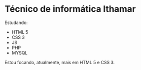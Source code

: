 # Técnico de informática Ithamar

Estudando: 
* HTML 5
* CSS 3
* JS
* PHP
* MYSQL

Estou focando, atualmente, mais em HTML 5 e CSS 3.
